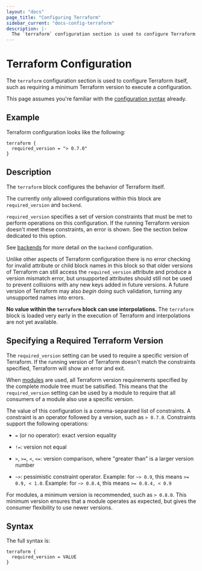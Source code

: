 ```yaml
---
layout: "docs"
page_title: "Configuring Terraform"
sidebar_current: "docs-config-terraform"
description: |-
  The `terraform` configuration section is used to configure Terraform itself, such as requiring a minimum Terraform version to execute a configuration.
---
```


# Terraform Configuration

The `terraform` configuration section is used to configure Terraform itself,
such as requiring a minimum Terraform version to execute a configuration.

This page assumes you're familiar with the
[configuration syntax](/docs/configuration/syntax.html)
already.

## Example

Terraform configuration looks like the following:

```hcl
terraform {
  required_version = "> 0.7.0"
}
```

## Description

The `terraform` block configures the behavior of Terraform itself.

The currently only allowed configurations within this block are
`required_version` and `backend`.

`required_version` specifies a set of version constraints
that must be met to perform operations on this configuration. If the
running Terraform version doesn't meet these constraints, an error
is shown. See the section below dedicated to this option.

See [backends](/docs/backends/index.html) for more detail on the `backend`
configuration.

Unlike other aspects of Terraform configuration there is no error checking
for invalid attribute or child block names in this block so that older
versions of Terraform can still access the `required_version` attribute and
produce a version mismatch error, but unsupported attributes should still
not be used to prevent collisions with any new keys added in future versions.
A future version of Terraform may also _begin_ doing such validation,
turning any unsupported names into errors.

**No value within the `terraform` block can use interpolations.** The
`terraform` block is loaded very early in the execution of Terraform
and interpolations are not yet available.

## Specifying a Required Terraform Version

The `required_version` setting can be used to require a specific version
of Terraform. If the running version of Terraform doesn't match the
constraints specified, Terraform will show an error and exit.

When [modules](/docs/configuration/modules.html) are used, all Terraform
version requirements specified by the complete module tree must be
satisified. This means that the `required_version` setting can be used
by a module to require that all consumers of a module also use a specific
version.

The value of this configuration is a comma-separated list of constraints.
A constraint is an operator followed by a version, such as `> 0.7.0`.
Constraints support the following operations:

- `=` (or no operator): exact version equality

- `!=`: version not equal

- `>`, `>=`, `<`, `<=`: version comparison, where "greater than" is a larger
  version number

- `~>`: pessimistic constraint operator. Example: for `~> 0.9`, this means
  `>= 0.9, < 1.0`. Example: for `~> 0.8.4`, this means `>= 0.8.4, < 0.9`

For modules, a minimum version is recommended, such as `> 0.8.0`. This
minimum version ensures that a module operates as expected, but gives
the consumer flexibility to use newer versions.

## Syntax

The full syntax is:

```text
terraform {
  required_version = VALUE
}
```
